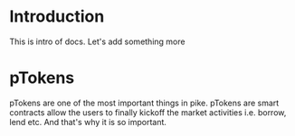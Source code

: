 # Introduction

This is intro of docs.
Let's add something more

# pTokens

pTokens are one of the most important things in pike.
pTokens are smart contracts allow the users to finally kickoff the market activities i.e. borrow, lend etc. And that's why it is so important.

